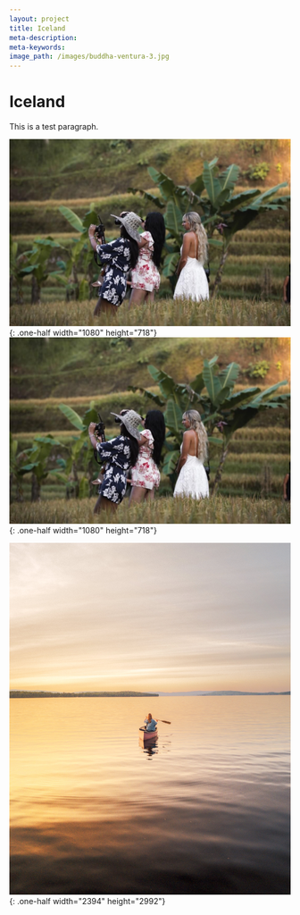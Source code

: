 ```yaml
---
layout: project
title: Iceland
meta-description:
meta-keywords:
image_path: /images/buddha-ventura-3.jpg
---
```


# Iceland&nbsp;

This is a test paragraph.

![](/uploads/outing.jpg){: .one-half width="1080" height="718"}![](/uploads/outing.jpg){: .one-half width="1080" height="718"}

![](/images/buddha-ventura-9.jpg){: .one-half width="2394" height="2992"}